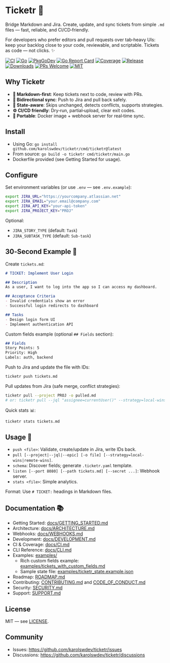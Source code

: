 # Ticketr 🎫

Bridge Markdown and Jira. Create, update, and sync tickets from simple `.md` files — fast, reliable, and CI/CD‑friendly.

For developers who prefer editors and pull requests over tab‑heavy UIs: keep your backlog close to your code, reviewable, and scriptable. Tickets as code — not clicks. ✨

[![CI](https://github.com/karolswdev/ticketr/actions/workflows/ci.yml/badge.svg)](https://github.com/karolswdev/ticketr/actions/workflows/ci.yml)
[![Go](https://img.shields.io/badge/Go-1.24%2B-00ADD8?logo=go)](https://go.dev)
[![PkgGoDev](https://pkg.go.dev/badge/github.com/karolswdev/ticketr)](https://pkg.go.dev/github.com/karolswdev/ticketr)
[![Go Report Card](https://goreportcard.com/badge/github.com/karolswdev/ticketr?refresh=1)](https://goreportcard.com/report/github.com/karolswdev/ticketr)
[![Coverage](https://codecov.io/gh/karolswdev/ticketr/branch/main/graph/badge.svg)](https://app.codecov.io/gh/karolswdev/ticketr)
[![Release](https://img.shields.io/github/v/release/karolswdev/ticketr?label=release&logo=github)](https://github.com/karolswdev/ticketr/releases)
[![Downloads](https://img.shields.io/github/downloads/karolswdev/ticketr/total.svg?label=downloads)](https://github.com/karolswdev/ticketr/releases)
[![PRs Welcome](https://img.shields.io/badge/PRs-welcome-brightgreen.svg)](CONTRIBUTING.md)
[![MIT](https://img.shields.io/badge/License-MIT-blue.svg)](LICENSE)

## Why Ticketr

- **📝 Markdown‑first**: Keep tickets next to code, review with PRs.
- **🔄 Bidirectional sync**: Push to Jira and pull back safely.
- **🧠 State‑aware**: Skips unchanged, detects conflicts, supports strategies.
- **⚙️ CI/CD friendly**: Dry‑run, partial‑upload, clear exit codes.
- **🔔 Portable**: Docker image + webhook server for real‑time sync.

## Install

- Using Go: `go install github.com/karolswdev/ticketr/cmd/ticketr@latest`
- From source: `go build -o ticketr cmd/ticketr/main.go`
- Dockerfile provided (see Getting Started for usage).

## Configure

Set environment variables (or use `.env` — see `.env.example`):

```bash
export JIRA_URL="https://yourcompany.atlassian.net"
export JIRA_EMAIL="your.email@company.com"
export JIRA_API_KEY="your-api-token"
export JIRA_PROJECT_KEY="PROJ"
```

Optional:
- `JIRA_STORY_TYPE` (default: `Task`)
- `JIRA_SUBTASK_TYPE` (default: `Sub-task`)

## 30‑Second Example 🚀

Create `tickets.md`:

```markdown
# TICKET: Implement User Login

## Description
As a user, I want to log into the app so I can access my dashboard.

## Acceptance Criteria
- Invalid credentials show an error
- Successful login redirects to dashboard

## Tasks
- Design login form UI
- Implement authentication API
```

Custom fields example (optional `## Fields` section):

```markdown
## Fields
Story Points: 5
Priority: High
Labels: auth, backend
```

Push to Jira and update the file with IDs:

```bash
ticketr push tickets.md
```

Pull updates from Jira (safe merge, conflict strategies):

```bash
ticketr pull --project PROJ -o pulled.md
# or: ticketr pull --jql "assignee=currentUser()" --strategy=local-wins
```

Quick stats 📊:

```bash
ticketr stats tickets.md
```

## Usage 📌

- `push <file>`: Validate, create/update in Jira, write IDs back.
- `pull [--project|--jql|--epic] [-o file] [--strategy=local-wins|remote-wins]`.
- `schema`: Discover fields; generate `.ticketr.yaml` template.
- `listen [--port 8080] [--path tickets.md] [--secret ...]`: Webhook server.
- `stats <file>`: Simple analytics.

Format: Use `# TICKET:` headings in Markdown files.

## Documentation 📚

- Getting Started: [docs/GETTING_STARTED.md](docs/GETTING_STARTED.md)
- Architecture: [docs/ARCHITECTURE.md](docs/ARCHITECTURE.md)
- Webhooks: [docs/WEBHOOKS.md](docs/WEBHOOKS.md)
- Development: [docs/DEVELOPMENT.md](docs/DEVELOPMENT.md)
- CI & Coverage: [docs/CI.md](docs/CI.md)
- CLI Reference: [docs/CLI.md](docs/CLI.md)
- Examples: [examples/](examples/)
  - Rich custom fields example: [examples/tickets_with_custom_fields.md](examples/tickets_with_custom_fields.md)
  - Sample state file: [examples/ticketr_state.example.json](examples/ticketr_state.example.json)
- Roadmap: [ROADMAP.md](ROADMAP.md)
- Contributing: [CONTRIBUTING.md](CONTRIBUTING.md) and [CODE_OF_CONDUCT.md](CODE_OF_CONDUCT.md)
- Security: [SECURITY.md](SECURITY.md)
- Support: [SUPPORT.md](SUPPORT.md)

## License

MIT — see [LICENSE](LICENSE).

## Community

- Issues: https://github.com/karolswdev/ticketr/issues
- Discussions: https://github.com/karolswdev/ticketr/discussions
